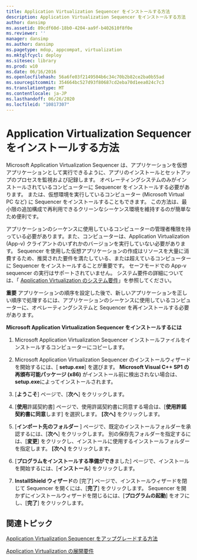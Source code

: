 ```yaml
---
title: Application Virtualization Sequencer をインストールする方法
description: Application Virtualization Sequencer をインストールする方法
author: dansimp
ms.assetid: 89cdf60d-18b0-4204-aa9f-b402610f8f0e
ms.reviewer: ''
manager: dansimp
ms.author: dansimp
ms.pagetype: mdop, appcompat, virtualization
ms.mktglfcycl: deploy
ms.sitesec: library
ms.prod: w10
ms.date: 06/16/2016
ms.openlocfilehash: 56a6fe03f2149504b6c34c70b2b82ce2ba0b55ad
ms.sourcegitcommit: 354664bc527d93f80687cd2eba70d1eea024c7c3
ms.translationtype: MT
ms.contentlocale: ja-JP
ms.lasthandoff: 06/26/2020
ms.locfileid: "10817307"
---
```

# Application Virtualization Sequencer をインストールする方法


Microsoft Application Virtualization Sequencer は、アプリケーションを仮想アプリケーションとして実行できるように、アプリのインストールとセットアップのプロセスを監視および記録します。 オペレーティングシステムのみがインストールされているコンピューターに Sequencer をインストールする必要があります。 または、仮想環境を実行しているコンピューター (Microsoft Virtual PC など) に Sequencer をインストールすることもできます。 この方法は、最小限の追加構成で再利用できるクリーンなシーケンス環境を維持するのが簡単なため便利です。

アプリケーションのシーケンスに使用しているコンピューターの管理者権限を持っている必要があります。また、コンピューターは、Application Virtualization (App-v) クライアントのいずれかのバージョンを実行していない必要があります。 Sequencer を使用した仮想アプリケーションの作成はリソースを大量に消費するため、推奨された要件を満たしている、または超えているコンピューターに Sequencer をインストールすることが重要です。 セーフモードでの App-v sequencer の実行はサポートされていません。 システム要件の詳細については、「 [Application Virtualization のシステム要件](application-virtualization-system-requirements.md)」を参照してください。

**重要** アプリケーションの順序を設定した後で、新しいアプリケーションを正しい順序で処理するには、アプリケーションのシーケンスに使用しているコンピューターに、オペレーティングシステムと Sequencer を再インストールする必要があります。

 

**Microsoft Application Virtualization Sequencer をインストールするには**

1.  Microsoft Application Virtualization Sequencer インストールファイルをインストールするコンピューターにコピーします。

2.  Microsoft Application Virtualization Sequencer のインストールウィザードを開始するには、[ **setup.exe**] を選びます。 **Microsoft Visual C++ SP1 の再頒布可能パッケージ (x86)** がインストール前に検出されない場合は、 **setup.exe**によってインストールされます。

3.  [**ようこそ**] ページで、[**次へ**] をクリックします。

4.  [**使用**許諾契約書] ページで、使用許諾契約書に同意する場合は、[**使用許諾契約書に同意**します] を選択します。 **[次へ]** をクリックします。

5.  [**インポート先のフォルダー** ] ページで、既定のインストールフォルダーを承認するには、[**次へ**] をクリックします。 別の保存先フォルダーを指定するには、[**変更**] をクリックし、インストールに使用するインストールフォルダーを指定します。 **[次へ]** をクリックします。

6.  [**プログラムをインストールする準備ができ**ました] ページで、インストールを開始するには、[**インストール**] をクリックします。

7.  **InstallShield ウィザード**の [完了] ページで、インストールウィザードを閉じて Sequencer を開くには、[**完了**] をクリックします。 Sequencer を開かずにインストールウィザードを閉じるには、[**プログラムの起動**] をオフにし、[**完了**] をクリックします。

## 関連トピック


[Application Virtualization Sequencer をアップグレードする方法](how-to-upgrade-the-application-virtualization-sequencer.md)

[Application Virtualization の展開要件](application-virtualization-deployment-requirements.md)

 

 





